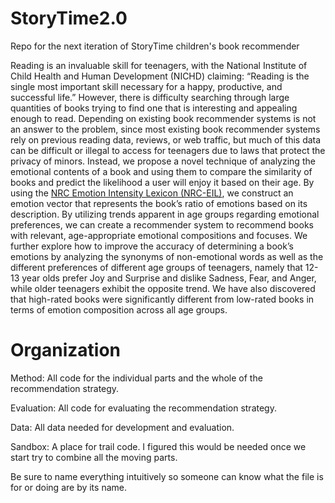 # StoryTime2.0
Repo for the next iteration of StoryTime children's book recommender

Reading is an invaluable skill for teenagers, with the National Institute of Child Health and Human Development (NICHD) claiming: “Reading is the single most important skill necessary for a happy, productive, and successful life.” However, there is difficulty searching through large quantities of books trying to find one that is interesting and appealing enough to read. Depending on existing book recommender systems is not an answer to the problem, since most existing book recommender systems rely on previous reading data, reviews, or web traffic, but much of this data can be difficult or illegal to access for teenagers due to laws that protect the privacy of minors. Instead, we propose a novel technique of analyzing the emotional contents of a book and using them to compare the similarity of books and predict the likelihood a user will enjoy it based on their age. By using the [NRC Emotion Intensity Lexicon (NRC-EIL)](http://saifmohammad.com/WebPages/lexicons.html), we construct an emotion vector that represents the book’s ratio of emotions based on its description. By utilizing trends apparent in age groups regarding emotional preferences, we can create a recommender system to recommend books with relevant, age-appropriate emotional compositions and focuses. We further explore how to improve the accuracy of determining a book’s emotions by analyzing the synonyms of non-emotional words as well as the different preferences of different age groups of teenagers, namely that 12-13 year olds prefer Joy and Surprise and dislike Sadness, Fear, and Anger, while older teenagers exhibit the opposite trend. We have also discovered that high-rated books were significantly different from low-rated books in terms of emotion composition across all age groups.

# Organization

Method: All code for the individual parts and the whole of the recommendation strategy.

Evaluation: All code for evaluating the recommendation strategy.

Data: All data needed for development and evaluation.

Sandbox: A place for trail code. I figured this would be needed once we start try to combine all the moving parts. 

Be sure to name everything intuitively so someone can know what the file is for or doing are by its name.
